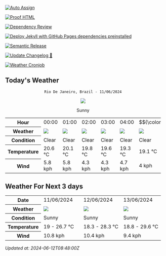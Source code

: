 [![Auto Assign](https://github.com/Fatal1tyBarucco/demo-repository/actions/workflows/auto-assign.yml/badge.svg)](https://github.com/Fatal1tyBarucco/demo-repository/actions/workflows/auto-assign.yml)

[![Proof HTML](https://github.com/Fatal1tyBarucco/demo-repository/actions/workflows/proof-html.yml/badge.svg)](https://github.com/Fatal1tyBarucco/demo-repository/actions/workflows/proof-html.yml)

[![Dependency Review](https://github.com/Fatal1tyBarucco/demo-repository/actions/workflows/dependency-review.yml/badge.svg)](https://github.com/Fatal1tyBarucco/demo-repository/actions/workflows/dependency-review.yml)

[![Deploy Jekyll with GitHub Pages dependencies preinstalled](https://github.com/Fatal1tyBarucco/demo-repository/actions/workflows/jekyll-gh-pages.yml/badge.svg)](https://github.com/Fatal1tyBarucco/demo-repository/actions/workflows/jekyll-gh-pages.yml)

[![Semantic Release](https://github.com/Fatal1tyBarucco/demo-repository/actions/workflows/release-main.yml/badge.svg)](https://github.com/Fatal1tyBarucco/demo-repository/actions/workflows/release-main.yml)

[![Update Changelog 🎉](https://github.com/Fatal1tyBarucco/demo-repository/actions/workflows/update-changelog.yml/badge.svg)](https://github.com/Fatal1tyBarucco/demo-repository/actions/workflows/update-changelog.yml)

[![Weather Cronjob](https://github.com/Fatal1tyBarucco/demo-repository/actions/workflows/update-weather.yml/badge.svg)](https://github.com/Fatal1tyBarucco/demo-repository/actions/workflows/update-weather.yml)

## Today's Weather
<div align="center">

`Rio De Janeiro, Brazil - 11/06/2024`

<img src="https://cdn.weatherapi.com/weather/64x64/day/113.png"/>

Sunny

</div>


<table>
    <tr>
        <th>Hour</th>
          <td>00:00</div>   <td>01:00</div>   <td>02:00</div>   <td>03:00</div>   <td>04:00</div>   <td>$${\color{red}05:00}$$</td>   <td>06:00</div>   <td>07:00</div>   <td>08:00</div>   <td>09:00</div>   <td>10:00</div>   <td>11:00</div>   <td>12:00</div>   <td>13:00</div>   <td>14:00</div>   <td>15:00</div>   <td>16:00</div>   <td>17:00</div>   <td>18:00</div>   <td>19:00</div>   <td>20:00</div>   <td>21:00</div>   <td>22:00</div>   <td>23:00</div> 
    </tr>
    <tr>
        <th>Weather</th>
        <td><img src="https://cdn.weatherapi.com/weather/64x64/night/113.png"></img></td><td><img src="https://cdn.weatherapi.com/weather/64x64/night/113.png"></img></td><td><img src="https://cdn.weatherapi.com/weather/64x64/night/113.png"></img></td><td><img src="https://cdn.weatherapi.com/weather/64x64/night/113.png"></img></td><td><img src="https://cdn.weatherapi.com/weather/64x64/night/113.png"></img></td><td><img src="https://cdn.weatherapi.com/weather/64x64/night/113.png"></img></td><td><img src="https://cdn.weatherapi.com/weather/64x64/night/113.png"></img></td><td><img src="https://cdn.weatherapi.com/weather/64x64/day/113.png"></img></td><td><img src="https://cdn.weatherapi.com/weather/64x64/day/113.png"></img></td><td><img src="https://cdn.weatherapi.com/weather/64x64/day/113.png"></img></td><td><img src="https://cdn.weatherapi.com/weather/64x64/day/113.png"></img></td><td><img src="https://cdn.weatherapi.com/weather/64x64/day/113.png"></img></td><td><img src="https://cdn.weatherapi.com/weather/64x64/day/113.png"></img></td><td><img src="https://cdn.weatherapi.com/weather/64x64/day/113.png"></img></td><td><img src="https://cdn.weatherapi.com/weather/64x64/day/113.png"></img></td><td><img src="https://cdn.weatherapi.com/weather/64x64/day/113.png"></img></td><td><img src="https://cdn.weatherapi.com/weather/64x64/day/113.png"></img></td><td><img src="https://cdn.weatherapi.com/weather/64x64/day/113.png"></img></td><td><img src="https://cdn.weatherapi.com/weather/64x64/night/113.png"></img></td><td><img src="https://cdn.weatherapi.com/weather/64x64/night/113.png"></img></td><td><img src="https://cdn.weatherapi.com/weather/64x64/night/113.png"></img></td><td><img src="https://cdn.weatherapi.com/weather/64x64/night/113.png"></img></td><td><img src="https://cdn.weatherapi.com/weather/64x64/night/113.png"></img></td><td><img src="https://cdn.weatherapi.com/weather/64x64/night/113.png"></img></td>
    </tr>
    <tr>
        <th>Condition</th>
        <td width="200px">Clear </td><td width="200px">Clear </td><td width="200px">Clear </td><td width="200px">Clear </td><td width="200px">Clear </td><td width="200px">Clear</td><td width="200px">Clear </td><td width="200px">Sunny</td><td width="200px">Sunny</td><td width="200px">Sunny</td><td width="200px">Sunny</td><td width="200px">Sunny</td><td width="200px">Sunny</td><td width="200px">Sunny</td><td width="200px">Sunny</td><td width="200px">Sunny</td><td width="200px">Sunny</td><td width="200px">Sunny</td><td width="200px">Clear </td><td width="200px">Clear </td><td width="200px">Clear </td><td width="200px">Clear </td><td width="200px">Clear </td><td width="200px">Clear </td>
    </tr>
    <tr>
        <th>Temperature</th>
        <td>20.6 °C</td><td>20.1 °C</td><td>19.8 °C</td><td>19.6 °C</td><td>19.3 °C</td><td>19.1 °C</td><td>19.1 °C</td><td>20.5 °C</td><td>22.7 °C</td><td>24.5 °C</td><td>25.8 °C</td><td>26.4 °C</td><td>26.7 °C</td><td>26.6 °C</td><td>26.2 °C</td><td>25.2 °C</td><td>23.3 °C</td><td>22.5 °C</td><td>22.2 °C</td><td>21.9 °C</td><td>21.5 °C</td><td>21.1 °C</td><td>20.6 °C</td><td>20.2 °C</td>
    </tr>
    <tr>
        <th>Wind</th>
        <td>5.8 kph</td><td>5.8 kph</td><td>4.3 kph</td><td>4.3 kph</td><td>4.7 kph</td><td>4 kph</td><td>5.4 kph</td><td>5.4 kph</td><td>4.7 kph</td><td>4 kph</td><td>4.7 kph</td><td>7.2 kph</td><td>9.4 kph</td><td>10.1 kph</td><td>10.4 kph</td><td>10.8 kph</td><td>9.4 kph</td><td>8.3 kph</td><td>9 kph</td><td>9.4 kph</td><td>8.3 kph</td><td>7.2 kph</td><td>6.1 kph</td><td>6.5 kph</td>
    </tr>
</table>


## Weather For Next 3 days


<table>
    <tr>
        <th>Date</th>
        <td>11/06/2024</td><td>12/06/2024</td><td>13/06/2024</td>
    </tr>
    <tr>
        <th>Weather</th>
        <td><img src="https://cdn.weatherapi.com/weather/64x64/day/113.png"></img></td><td><img src="https://cdn.weatherapi.com/weather/64x64/day/113.png"></img></td><td><img src="https://cdn.weatherapi.com/weather/64x64/day/113.png"></img></td>
    </tr>
    <tr>
        <th>Condition</th>
        <td width="200px">Sunny</td><td width="200px">Sunny</td><td width="200px">Sunny</td>
    </tr>
    <tr>
        <th>Temperature</th>
        <td>19 -  26.7 °C</td><td>18.3 -  28.3 °C</td><td>18.8 -  29.6 °C</td>
    </tr>
    <tr>
        <th>Wind</th>
        <td>10.8 kph</td><td>10.4 kph</td><td>9.4 kph</td>
    </tr>
</table>


*Updated at: 2024-06-12T08:48:00Z*
